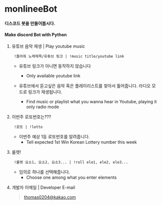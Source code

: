 # monlineeBot

#### 디스코드 봇을 만들어봅시다.
#### Make discord Bot with Python



1. 유튜브 음악 재생 | Play youtube music
        
        !틀어줘 노래제목/유튜브 링크 | !music title/youtube link
    
    - 유튜브 링크가 아니면 동작하지 않습니다
        * Only available youtube link
        
    - 유튜브에서 듣고싶은 음악 혹은 플레이리스트를 찾아서 틀어줍니다. 라디오 모드로 링크가 재생됩니다.
        * Find music or playlist what you wanna hear in Youtube, playing it only radio mode
    
2. 이번주 로또번호는???
        
        !로또 | !lotto
        
    - 이번주 예상 1등 로또번호를 알려줍니다.
        * Tell expected 1st Win Korean Lottery number this week

3. 룰렛!

        !룰렛 요소1, 요소2, 요소3... | !roll ele1, ele2, ele3...

    - 임의로 하나를 선택해줍니다.
        * Choose one among what you enter elements
        
4. 개발자 이메일 | Developer E-mail

    > thomas0204@kakao.com